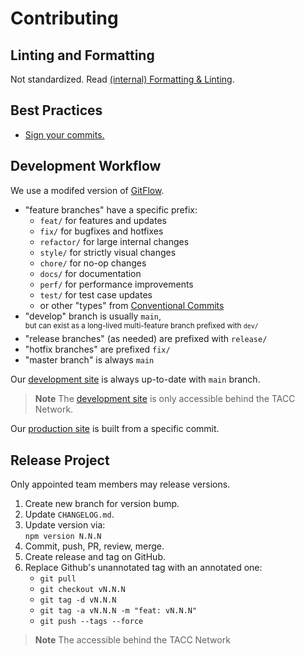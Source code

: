 # Contributing

## Linting and Formatting

Not standardized. Read [(internal) Formatting & Linting](https://confluence.tacc.utexas.edu/x/HoBGCw).

## Best Practices

- [Sign your commits.](https://help.github.com/en/github/authenticating-to-github/managing-commit-signature-verification)

## Development Workflow

We use a modifed version of [GitFlow](https://datasift.github.io/gitflow/IntroducingGitFlow.html).

- "feature branches" have a specific prefix:
  - `feat/` for features and updates
  - `fix/` for bugfixes and hotfixes
  - `refactor/` for large internal changes
  - `style/` for strictly visual changes
  - `chore/` for no-op changes
  - `docs/` for documentation
  - `perf/` for performance improvements
  - `test/` for test case updates
  - or other "types" from [Conventional Commits](https://www.conventionalcommits.org/en/v1.0.0/#summary)
- "develop" branch is usually `main`,\
    <sup>but can exist as a long-lived multi-feature branch prefixed with `dev/`</sup>
- "release branches" (as needed) are prefixed with `release/`
- "hotfix branches" are prefixed `fix/`
- "master branch" is always `main`

Our [development site] is always up-to-date with `main` branch.

> **Note**
> The [development site] is only accessible behind the TACC Network.

Our [production site] is built from a specific commit.

## Release Project

Only appointed team members may release versions.

1. Create new branch for version bump.
1. Update `CHANGELOG.md`.
1. Update version via:\
   `npm version N.N.N`
1. Commit, push, PR, review, merge.
1. Create release and tag on GitHub.
1. Replace Github's unannotated tag with an annotated one:
   - `git pull`
   - `git checkout vN.N.N`
   - `git tag -d vN.N.N`
   - `git tag -a vN.N.N -m "feat: vN.N.N"`
   - `git push --tags --force`

<!-- Link Aliases -->

[development site]: https://dev.cep.tacc.utexas.edu

> **Note**
> The accessible behind the TACC Network

[production site]: https://prod.cep.tacc.utexas.edu

